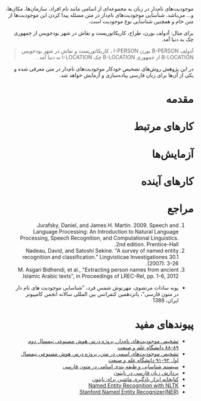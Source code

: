 <div dir=rtl>

موجودیت‌های نام‌دار در زبان به مجموعه‌ای از اسامی مانند نام افراد، سازمان‌ها، مکان‌ها،  و... می‌باشد. شناسایی موجودیت‌های نام‌دار در متن مسئله پیدا کردن این موجودیت‌ها از متن خام و همچنین شناسایی نوع موجودیت است.

برای مثال:
آدولف بورن، طراح، کاریکاتوریست و نقاش در شهر بودجویس از جمهوری چک به دنیا آمد.

> آدولف B-PERSON
> بورن I-PERSON
> ،
> کاریکاتوریست
> و
> نقاش
> در
> شهر
> بودجویس B-LOCATION
> از
> جمهوری B-LOCATION
> چک I-LOCATION
> به
> دنیا
> آمد
> .

در این پژوهش روش‌های تضحیص خودکار موجودیت‌های نام‌دار در متن معرفی شده و یکی از آن‌ها برای زبان فارسی پیاده‌سازی و آزمایش خواهد شد.

# مقدمه

# کارهای مرتبط

# آزمایش‌ها

# کارهای آینده

# مراجع
1. Jurafsky, Daniel, and James H. Martin. 2009. Speech and Language Processing: An Introduction to Natural Language Processing, Speech Recognition, and Computational Linguistics. 2nd edition. Prentice-Hall.
2. Nadeau, David, and Satoshi Sekine. "A survey of named entity recognition and classification." Lingvisticae Investigationes 30.1 (2007): 3-26.
3. M. Asgari Bidhendi, et al., "Extracting person names from ancient Islamic Arabic texts", in Proceedings of LREC-Rel, pp. 1-6, 2012.
+ پونه سادات مرتضوی، مهرنوش شمس فرد، "شناسایی موجودیت های نام دار در متون فارسی"، پانزدهمین کنفرانس بین المللی سالانه انجمن کامپیوتر ایران، 1388

# پیوندهای مفید
+ [تشخیص موجودیت‌های نام‌دار، پروژه درس هوش مصنوعی نیمسال دوم ۸۹-۸۸ دانشگاه علم و صنعت](http://bayanbox.ir/id/6189680504542343855?download)
+ [تشخیص موجودیت‌های اسمی در متن، پروژه درس هوش مصنوعی نیمسال اول ۹۲-۹۱ دانشگاه علم و صنعت](http://bayanbox.ir/id/1685090304266467232?download)
+ [سیستم شناسایی و طبقه بندی اسامی در متون فارسی](http://www.sid.ir/FA/VEWSSID/J_pdf/35213891306.pdf)
+ [پردازش زبان فارسی در پایتون](http://www.sobhe.ir/hazm)
+ [کتابخانه ابزار یادگیری ماشین برای پایتون](http://scikit-learn.org/stable/)
+ [Named Entity Recognition with NLTK](http://nltk.org/book/ch07.html#named_entity_recognition_index_term)
+ [Stanford Named Entity Recognizer(NER)](http://nlp.stanford.edu/software/CRF-NER.shtml)
